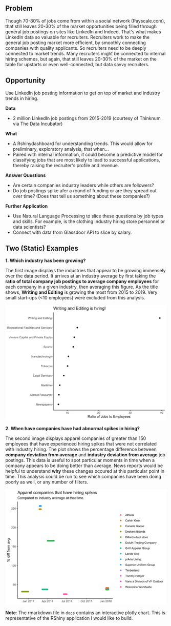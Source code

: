 ## Problem

Though 70-80% of jobs come from within a social network (Payscale.com), that still leaves 20-30% of the market opportunities being filled through general job postings on sites like LinkedIn and Indeed. That's what makes LinkedIn data so valuable for recruiters. Recruiters work to make the general job posting market more efficient, by smoothly connecting companies with quality applicants. So recruiters need to be deeply connected to market trends. Many recruiters might be connected to internal hiring schemes, but again, that still leaves 20-30% of the market on the table for upstarts or even well-connected, but data savvy recruiters.

## Opportunity

Use LinkedIn job posting information to get on top of market and industry trends in hiring. 

**Data**

  + 2 million LinkedIn job postings from 2015-2019 (courtesy of Thinknum via The Data Incubator)

**What**

  + A Rshinydashboard for understanding trends. This would allow for preliminary, exploratory analysis, that when...
  + Paired with internal information, it could become a predictive model for classifying jobs that are most likely to lead to successful applications, thereby raising the recruiter's profile and revenue.

**Answer Questions**

  + Are certain companies industry leaders while others are followers?
  + Do job postings spike afer a round of funding or are they spread out over time? (Does that tell us something about these companies?)
  
**Further Application**

  + Use Natural Language Processing to slice these questions by job types and skills. For example, is the clothing industry hiring store personnel or data scientists?
  + Connect with data from Glassdoor API to slice by salary.

## Two (Static) Examples

**1. Which industry has been growing?**

The first image displays the industries that appear to be growing immensely over the data period. It arrives at an industry average by first taking the **ratio of total company job postings to average company employees** for each company in a given industry, then averaging this figure. As the title shows, **Writing and Editing** is growing the most from 2015 to 2019. Very small start-ups (<10 employees) were excluded from this analysis.

![](docs/images/industry_hiring.png)

**2. When have companies have had abnormal spikes in hiring?**

The second image displays apparel companies of greater than 150 employees that have experienced hiring spikes that were not correlated with industry hiring. The plot shows the percentage difference between **company deviation from average** and **industry deviation from average** job postings. This data is useful to spot particular moments in time when a company appears to be doing better than average. News reports would be helpful to understand **why** these changes occured at this particular point in time. This analysis could be run to see which companies have been doing poorly as well, or any number of filters. 

![](docs/images/apparel_companies.png)

**Note**: The rmarkdown file in `docs` contains an interactive plotly chart. This is representative of the RShiny application I would like to build.
